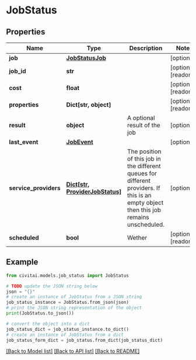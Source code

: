 # JobStatus


## Properties

Name | Type | Description | Notes
------------ | ------------- | ------------- | -------------
**job** | [**JobStatusJob**](JobStatusJob.md) |  | [optional] 
**job_id** | **str** |  | [optional] [readonly] 
**cost** | **float** |  | [optional] [readonly] 
**properties** | **Dict[str, object]** |  | [optional] [readonly] 
**result** | **object** | A optional result of the job | [optional] 
**last_event** | [**JobEvent**](JobEvent.md) |  | [optional] 
**service_providers** | [**Dict[str, ProviderJobStatus]**](ProviderJobStatus.md) | The position of this job in the different queues for different providers. If this is an empty object then this job remains unscheduled. | [optional] 
**scheduled** | **bool** | Wether | [optional] [readonly] 

## Example

```python
from civitai.models.job_status import JobStatus

# TODO update the JSON string below
json = "{}"
# create an instance of JobStatus from a JSON string
job_status_instance = JobStatus.from_json(json)
# print the JSON string representation of the object
print(JobStatus.to_json())

# convert the object into a dict
job_status_dict = job_status_instance.to_dict()
# create an instance of JobStatus from a dict
job_status_form_dict = job_status.from_dict(job_status_dict)
```
[[Back to Model list]](../README.md#documentation-for-models) [[Back to API list]](../README.md#documentation-for-api-endpoints) [[Back to README]](../README.md)


